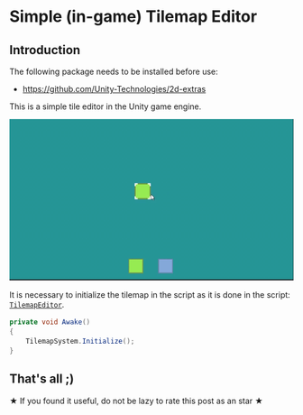 # Simple (in-game) Tilemap Editor

## Introduction

The following package needs to be installed before use:

- https://github.com/Unity-Technologies/2d-extras

This is a simple tile editor in the Unity game engine.

![](https://github.com/1Novac1/Simple-in-game-tilemap-editor/blob/main/docs/gif2.gif)

It is necessary to initialize the tilemap in the script as it is done in the script: [`TilemapEditor`](https://github.com/1Novac1/Simple-in-game-tilemap-editor/blob/main/Scripts/TilemapEditor/TilemapEditor.cs).

```cs
private void Awake()
{
    TilemapSystem.Initialize();
}
```

## That's all ;)

★ If you found it useful, do not be lazy to rate this post as an star ★
